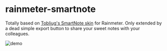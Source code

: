 # rainmeter-smartnote
Totally based on [Tobliug's SmartNote skin](https://tobliug.deviantart.com/art/SmartNote-1-0-492161237) for Rainmeter. Only extended by a dead simple export button to share your sweet notes with your colleagues.

![demo](https://github.com/Alexander-Krause/images/blob/master/smartnote/demo.gif)
